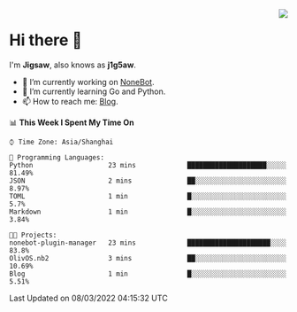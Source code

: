 <a href="#">
  <img align="right" src="https://github-readme-stats.vercel.app/api?username=j1g5awi&count_private=true&show_icons=true&title_color=80070B&text_color=B3B3B3&bg_color=212121&icon_color=80070B" />
</a>

# Hi there 👋

I'm **Jigsaw**, also knows as **j1g5aw**.

- 🔭 I’m currently working on [NoneBot](https://github.com/nonebot).
- 🌱 I’m currently learning Go and Python.
- 📫 How to reach me: [Blog](https://blog.maddestroyer.xyz/).

<!--START_SECTION:waka-->
📊 **This Week I Spent My Time On** 

```text
⌚︎ Time Zone: Asia/Shanghai

💬 Programming Languages: 
Python                   23 mins             ████████████████████░░░░░   81.49% 
JSON                     2 mins              ██░░░░░░░░░░░░░░░░░░░░░░░   8.97% 
TOML                     1 min               █░░░░░░░░░░░░░░░░░░░░░░░░   5.7% 
Markdown                 1 min               █░░░░░░░░░░░░░░░░░░░░░░░░   3.84%

🐱‍💻 Projects: 
nonebot-plugin-manager   23 mins             █████████████████████░░░░   83.8% 
OlivOS.nb2               3 mins              ██░░░░░░░░░░░░░░░░░░░░░░░   10.69% 
Blog                     1 min               █░░░░░░░░░░░░░░░░░░░░░░░░   5.51%

```


 Last Updated on 08/03/2022 04:15:32 UTC
<!--END_SECTION:waka-->
